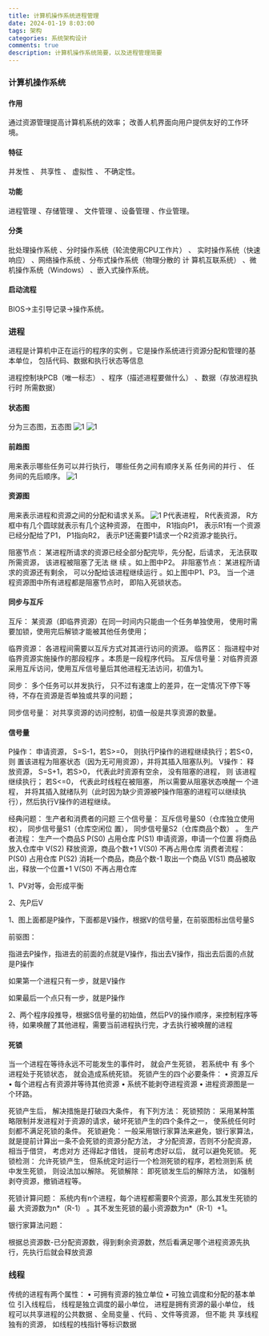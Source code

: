 ```yaml
---
title: 计算机操作系统进程管理
date: 2024-01-19 8:03:00
tags: 架构
categories: 系统架构设计
comments: true
description: 计算机操作系统简要，以及进程管理简要
---
```


### 计算机操作系统

#### 作用
通过资源管理提高计算机系统的效率； 改善人机界面向用户提供友好的工作环境。
#### 特征
并发性 、 共享性 、 虚拟性 、 不确定性。
#### 功能
进程管理 、存储管理 、 文件管理 、设备管理 、作业管理。
#### 分类
批处理操作系统 、分时操作系统（轮流使用CPU工作片） 、
实时操作系统（快速响应） 、网络操作系统 、分布式操作系统（物理分散的
计 算机互联系统） 、微机操作系统（Windows） 、嵌入式操作系统。
#### 启动流程
BIOS->主引导记录->操作系统。

### 进程

进程是计算机中正在运行的程序的实例 。它是操作系统进行资源分配和管理的基本单位， 包括代码、数据和执行状态等信息

进程控制块PCB（唯一标志） 、程序（描述进程要做什么） 、数据（存放进程执行时 所需数据）

#### 状态图
分为三态图，五态图
![1](1.jpg)
![1](2.jpg)
#### 前趋图
用来表示哪些任务可以并行执行， 哪些任务之间有顺序关系
任务间的并行 、 任务间的先后顺序。
![1](3.jpg)
#### 资源图
用来表示进程和资源之间的分配和请求关系。
![1](4.jpg)
P代表进程， R代表资源， R方框中有几个圆球就表示有几个这种资源， 在图中， R1指向P1， 表示R1有一个资源已经分配给了P1， P1指向R2， 表示P1还需要P1请求一个R2资源才能执行。

阻塞节点： 某进程所请求的资源已经全部分配完毕，先分配，后请求， 无法获取所需资源， 该进程被阻塞了无法
继 续 。如上图中P2。
非阻塞节点： 某进程所请求的资源还有剩余， 可以分配给该进程继续运行 。如上图中P1、P3。
当一个进程资源图中所有进程都是阻塞节点时， 即陷入死锁状态。

#### 同步与互斥
互斥： 某资源（即临界资源）在同一时间内只能由一个任务单独使用， 使用时需要加锁，使用完后解锁才能被其他任务使用；

临界资源： 各进程间需要以互斥方式对其进行访问的资源。
临界区： 指进程中对临界资源实施操作的那段程序 。本质是一段程序代码。
互斥信号量：对临界资源采用互斥访问，使用互斥信号量后其他进程无法访问，初值为1。



同步： 多个任务可以并发执行， 只不过有速度上的差异，在一定情况下停下等待，不存在资源是否单独或共享的问题；

同步信号量： 对共享资源的访问控制，初值一般是共享资源的数量。

#### 信号量

P操作： 申请资源， S=S-1，若S>=0， 则执行P操作的进程继续执行；若S<0， 则
置该进程为阻塞状态（因为无可用资源），并将其插入阻塞队列。
V操作： 释放资源， S=S+1，若S>0， 代表此时资源有空余， 没有阻塞的进程， 则
该进程继续执行； 若S<=0， 代表此时线程在被阻塞， 所以需要从阻塞状态唤醒一
个进程， 并将其插入就绪队列（此时因为缺少资源被P操作阻塞的进程可以继续执
行），然后执行V操作的进程继续。

经典问题： 生产者和消费者的问题
三个信号量： 互斥信号量S0（仓库独立使用权）， 同步信号量S1（仓库空闲位
置）， 同步信号量S2（仓库商品个数） 。
生产者流程： 
生产一个商品S
P(S0) 占用仓库
P(S1) 申请资源，申请一个位置
将商品放入仓库中
V(S2) 释放资源，商品个数+1
V(S0) 不再占用仓库
消费者流程：
P(S0) 占用仓库
P(S2) 消耗一个商品，商品个数-1
取出一个商品
V(S1) 商品被取出，释放一个位置+1
V(S0) 不再占用仓库

1、PV对等，会形成平衡 

2、先P后V



1、图上面都是P操作，下面都是V操作，根据V的信号量，在前驱图标出信号量S

前驱图：

指进去P操作，指进去的前面的点就是V操作，指出去V操作，指出去后面的点就是P操作

如果第一个进程只有一步，就是V操作

如果最后一个点只有一步，就是P操作

2、两个程序段推导，根据S信号量的初始值，然后PV的操作顺序，来控制程序等待，如果唤醒了其他进程，需要当前进程执行完，才去执行被唤醒的进程

#### 死锁
当一个进程在等待永远不可能发生的事件时， 就会产生死锁， 若系统中
有 多个进程处于死锁状态， 就会造成系统死锁。
死锁产生的四个必要条件：
• 资源互斥
• 每个进程占有资源并等待其他资源
• 系统不能剥夺进程资源
• 进程资源图是一个环路。

死锁产生后， 解决措施是打破四大条件， 有下列方法：
死锁预防： 采用某种策略限制并发进程对于资源的请求，破坏死锁产生的四个条件之一， 使系统任何时刻都不满足死锁的条件。
死锁避免： 一般采用银行家算法来避免，银行家算法， 就是提前计算出一条不会死锁的资源分配方法， 才分配资源，否则不分配资源，相当于借贷， 考虑对方 还得起才借钱， 提前考虑好以后， 就可以避免死锁。
死锁检测： 允许死锁产生， 但系统定时运行一个检测死锁的程序，若检测到系
统 中发生死锁， 则设法加以解除。
死锁解除： 即死锁发生后的解除方法， 如强制剥夺资源，撤销进程等。

死锁计算问题： 系统内有n个进程，每个进程都需要R个资源，那么其发生死锁的最 大资源数为n*（R-1） 。其不发生死锁的最小资源数为n*（R-1）+1。



银行家算法问题：

根据总资源数-已分配资源数，得到剩余资源数，然后看满足哪个进程资源先执行，先执行后就会释放资源

### 线程
传统的进程有两个属性：
• 可拥有资源的独立单位
• 可独立调度和分配的基本单位
引入线程后， 线程是独立调度的最小单位， 进程是拥有资源的最小单位，
线程可以共享进程的公共数据 、全局变量 、代码 、文件等资源， 但不能
共 享线程独有的资源， 如线程的栈指针等标识数据





